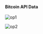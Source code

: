 #### Bitcoin API Data

![op1](https://user-images.githubusercontent.com/97233515/200877102-d1f4a455-3da9-4888-8aac-8df277d94306.PNG)

![op2](https://user-images.githubusercontent.com/97233515/200877166-73256079-a00a-4b2a-80a9-4c75cb3cfeb5.PNG)
